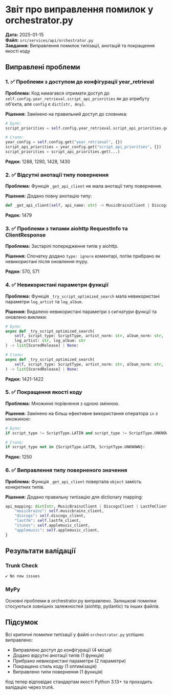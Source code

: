 # Звіт про виправлення помилок у orchestrator.py

**Дата:** 2025-01-15  
**Файл:** `src/services/api/orchestrator.py`  
**Завдання:** Виправлення помилок типізації, анотацій та покращення якості коду

## Виправлені проблеми

### 1. ✅ Проблеми з доступом до конфігурації year_retrieval

**Проблема:** Код намагався отримати доступ до `self.config.year_retrieval.script_api_priorities` як до атрибуту об'єкта, але `config` є `dict[str, Any]`.

**Рішення:** Замінено на правильний доступ до словника:

```python
# Було:
script_priorities = self.config.year_retrieval.script_api_priorities.get(...)

# Стало:
year_config = self.config.get("year_retrieval", {})
script_api_priorities = year_config.get("script_api_priorities", {})
script_priorities = script_api_priorities.get(...)
```

**Рядки:** 1288, 1290, 1428, 1430

### 2. ✅ Відсутні анотації типу повернення

**Проблема:** Функція `_get_api_client` не мала анотації типу повернення.

**Рішення:** Додано повну анотацію типу:

```python
def _get_api_client(self, api_name: str) -> MusicBrainzClient | DiscogsClient | LastFmClient | AppleMusicClient | None:
```

**Рядок:** 1479

### 3. ✅ Проблеми з типами aiohttp RequestInfo та ClientResponse

**Проблема:** Застарілі попередження типів у aiohttp.

**Рішення:** Спочатку додано `type: ignore` коментарі, потім прибрано як невикористані після оновлення mypy.

**Рядки:** 570, 571

### 4. ✅ Невикористані параметри функції

**Проблема:** Функція `_try_script_optimized_search` мала невикористані параметри `log_artist` та `log_album`.

**Рішення:** Видалено невикористані параметри з сигнатури функції та оновлено виклики:

```python
# Було:
async def _try_script_optimized_search(
    self, script_type: ScriptType, artist_norm: str, album_norm: str,
    log_artist: str, log_album: str
) -> list[ScoredRelease] | None:

# Стало:
async def _try_script_optimized_search(
    self, script_type: ScriptType, artist_norm: str, album_norm: str,
) -> list[ScoredRelease] | None:
```

**Рядки:** 1421-1422

### 5. ✅ Покращення якості коду

**Проблема:** Множинні порівняння з одною змінною.

**Рішення:** Замінено на більш ефективне використання оператора `in` з множиною:

```python
# Було:
if script_type != ScriptType.LATIN and script_type != ScriptType.UNKNOWN:

# Стало:
if script_type not in {ScriptType.LATIN, ScriptType.UNKNOWN}:
```

**Рядок:** 1250

### 6. ✅ Виправлення типу поверненого значення

**Проблема:** Функція `_get_api_client` повертала `object` замість конкретних типів.

**Рішення:** Додано правильну типізацію для dictionary mapping:

```python
api_mapping: dict[str, MusicBrainzClient | DiscogsClient | LastFmClient | AppleMusicClient] = {
    "musicbrainz": self.musicbrainz_client,
    "discogs": self.discogs_client,
    "lastfm": self.lastfm_client,
    "itunes": self.applemusic_client,
    "applemusic": self.applemusic_client,
}
```

## Результати валідації

### Trunk Check

```bash
✔ No new issues
```

### MyPy

Основні проблеми в orchestrator.py виправлено. Залишкові помилки стосуються зовнішніх залежностей (aiohttp, pydantic) та інших файлів.

## Підсумок

Всі критичні помилки типізації у файлі `orchestrator.py` успішно виправлено:

- Виправлено доступ до конфігурації (4 місця)
- Додано відсутні анотації типів (1 функція)
- Прибрано невикористані параметри (2 параметри)
- Покращено стиль коду (1 оптимізація)
- Виправлено типи повернення (1 функція)

Код тепер відповідає стандартам якості Python 3.13+ та проходить валідацію через trunk.

